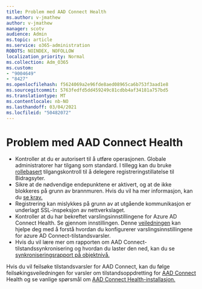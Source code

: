 ```yaml
---
title: Problem med AAD Connect Health
ms.author: v-jmathew
author: v-jmathew
manager: scotv
audience: Admin
ms.topic: article
ms.service: o365-administration
ROBOTS: NOINDEX, NOFOLLOW
localization_priority: Normal
ms.collection: Adm_O365
ms.custom:
- "9004649"
- "8427"
ms.openlocfilehash: f5624069a2e96fde8aed08965ca6b753f3aad1e8
ms.sourcegitcommit: 5763fedfd5dd459249c81cdbb4af34181a757bd5
ms.translationtype: MT
ms.contentlocale: nb-NO
ms.lasthandoff: 03/04/2021
ms.locfileid: "50482072"
---
```

# <a name="problem-with-aad-connect-health"></a>Problem med AAD Connect Health

- Kontroller at du er autorisert til å utføre operasjonen. Globale administratorer har tilgang som standard. I tillegg kan du bruke [rollebasert](https://docs.microsoft.com/azure/active-directory/connect-health/active-directory-aadconnect-health-operations) tilgangskontroll til å delegere registreringstillatelse til Bidragsyter.
- Sikre at de nødvendige endepunktene er aktivert, og at de ikke blokkeres på grunn av brannmuren. Hvis du vil ha mer informasjon, kan du [se krav.](https://docs.microsoft.com/azure/active-directory/hybrid/how-to-connect-health-agent-install)
- Registrering kan mislykkes på grunn av at utgående kommunikasjon er underlagt SSL-inspeksjon av nettverkslaget.
- Kontroller at du har bekreftet varslingsinnstillingene for Azure AD Connect Health. Se gjennom innstillingen. Denne [veiledningen](https://docs.microsoft.com/azure/active-directory/hybrid/how-to-connect-health-operations) kan hjelpe deg med å forstå hvordan du konfigurerer varslingsinnstillingene for azure AD Connect-tilstandsvarsler.
- Hvis du vil lære mer om rapporten om AAD Connect-tilstandssynkronisering og hvordan du laster den ned, kan du se [synkroniseringsrapport på objektnivå.](https://docs.microsoft.com/azure/active-directory/hybrid/how-to-connect-health-sync)

Hvis du vil feilsøke tilstandsvarsler for AAD Connect, kan du følge feilsøkingsveiledningen for varsler om tilstandsoppdretting for [AAD Connect](https://docs.microsoft.com/azure/active-directory/hybrid/how-to-connect-health-data-freshness) Health og se vanlige spørsmål om [AAD Connect Health-installasjon.](https://docs.microsoft.com/azure/active-directory/hybrid/reference-connect-health-faq)
